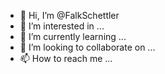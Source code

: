 - 👋 Hi, I’m @FalkSchettler
- 👀 I’m interested in ...
- 🌱 I’m currently learning ...
- 💞️ I’m looking to collaborate on ...
- 📫 How to reach me ...

<!---
FalkSchettler/FalkSchettler is a ✨ special ✨ repository because its `README.md` (this file) appears on your GitHub profile.
You can click the Preview link to take a look at your changes.
--->
